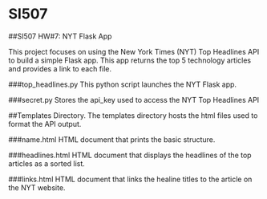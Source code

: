 # SI507
##SI507 HW#7: NYT Flask App

This project focuses on using the New York Times (NYT) Top Headlines API to build a simple Flask app. This app returns the top 5 technology articles and provides a link to each file. 

###top_headlines.py 
This python script launches the NYT Flask app.  

###secret.py 
Stores the api_key used to access the NYT Top Headlines API

##Templates Directory. 
The templates directory hosts the html files used to format the API output.  

###name.html 
HTML document that prints the basic structure.

###headlines.html
HTML document that displays the headlines of the top articles as a sorted list.  

###links.html 
HTML document that links the healine titles to the article on the NYT website.
